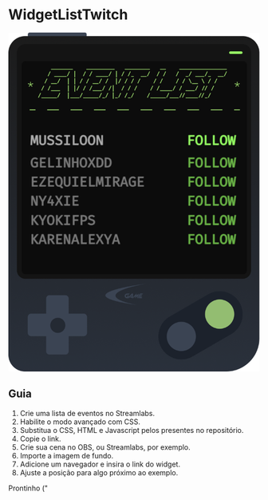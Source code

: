 # WidgetListTwitch

![Alt text](/assets/consolemarkdown.png)

## Guia

1. Crie uma lista de eventos no Streamlabs.
2. Habilite o modo avançado com CSS.
3. Substitua o CSS, HTML e Javascript pelos presentes no repositório.
4. Copie o link.
5. Crie sua cena no OBS, ou Streamlabs, por exemplo.
6. Importe a imagem de fundo.
7. Adicione um navegador e insira o link do widget.
8. Ajuste a posição para algo próximo ao exemplo.

Prontinho ("
